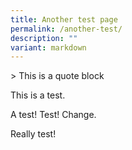 ```yaml
---
title: Another test page
permalink: /another-test/
description: ""
variant: markdown
---
```

&gt; This is a quote block

This is a test.

A test! Test! Change.

Really test!